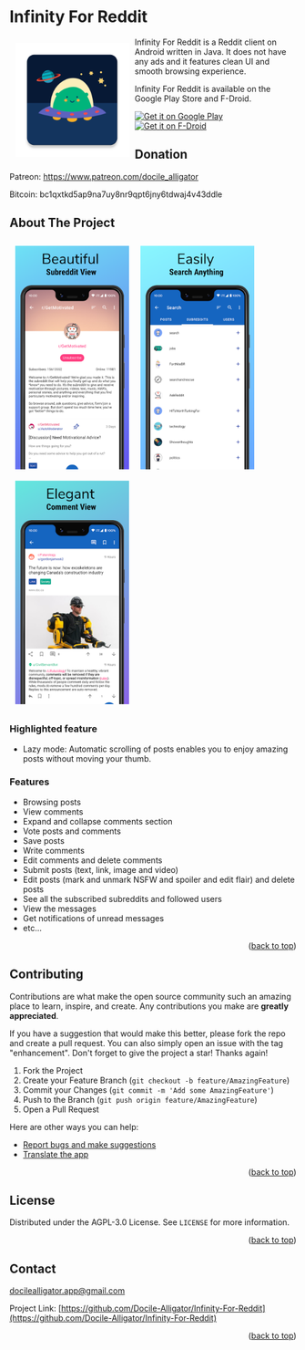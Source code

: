 # Infinity For Reddit

[<img src="/images/logo.png" align="left"
width="200" hspace="10" vspace="10">](https://raw.githubusercontent.com/Wladefant/Infinity-For-Reddit/master/fastlane/metadata/android/en-US/images/icon.png)

Infinity For Reddit is a Reddit client on Android written in Java. It does not have any ads and it features clean UI and smooth browsing experience.

Infinity For Reddit is available on the Google Play Store and F-Droid.

<p align="left">
<a href="https://play.google.com/store/apps/details?id=ml.docilealligator.infinityforreddit">
    <img alt="Get it on Google Play"
        height="80"
        src="https://play.google.com/intl/en_us/badges/images/generic/en_badge_web_generic.png" />
</a>  
<a href="https://f-droid.org/packages/ml.docilealligator.infinityforreddit/">
    <img alt="Get it on F-Droid"
        height="80"
        src="https://f-droid.org/badge/get-it-on.png" />
        </a>
        </p>

## Donation
Patreon: https://www.patreon.com/docile_alligator

Bitcoin: bc1qxtkd5ap9na7uy8nr9qpt6jny6tdwaj4v43ddle

## About The Project

[<img src="images/screenshot1.png" align="left"
width="200"
    hspace="10" vspace="10">](images/screenshot1.png)
[<img src="images/screenshot2.png" align="center"
width="200"
    hspace="10" vspace="10">](images/screenshot2.png)
[<img src="images/screenshot3.png" align="center"
width="200"
    hspace="10" vspace="10">](images/screenshot3.png)

### Highlighted feature
- Lazy mode: Automatic scrolling of posts enables you to enjoy amazing posts without moving your thumb.

### Features
- Browsing posts
- View comments
- Expand and collapse comments section
- Vote posts and comments
- Save posts
- Write comments
- Edit comments and delete comments
- Submit posts (text, link, image and video)
- Edit posts (mark and unmark NSFW and spoiler and edit flair) and delete posts
- See all the subscribed subreddits and followed users
- View the messages
- Get notifications of unread messages
- etc...

<p align="right">(<a href="#top">back to top</a>)</p>

## Contributing

Contributions are what make the open source community such an amazing place to learn, inspire, and create. Any contributions you make are **greatly appreciated**.

If you have a suggestion that would make this better, please fork the repo and create a pull request. You can also simply open an issue with the tag "enhancement".
Don't forget to give the project a star! Thanks again!

1. Fork the Project
2. Create your Feature Branch (`git checkout -b feature/AmazingFeature`)
3. Commit your Changes (`git commit -m 'Add some AmazingFeature'`)
4. Push to the Branch (`git push origin feature/AmazingFeature`)
5. Open a Pull Request

Here are other ways you can help:

* [Report bugs and make suggestions](https://github.com/Docile-Alligator/Infinity-For-Reddit/issues)
 * [Translate the app](https://poeditor.com/join/project?hash=b2IRyfaJv6)

<p align="right">(<a href="#top">back to top</a>)</p>

## License

Distributed under the AGPL-3.0 License. See `LICENSE` for more information.

<p align="right">(<a href="#top">back to top</a>)</p>



## Contact

docilealligator.app@gmail.com

Project Link: [https://github.com/Docile-Alligator/Infinity-For-Reddit](https://github.com/Docile-Alligator/Infinity-For-Reddit)

<p align="right">(<a href="#top">back to top</a>)</p>